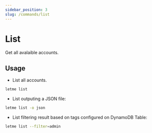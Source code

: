 ```yaml
---
sidebar_position: 3
slug: /commands/list
---
```


# List

Get all avalaible accounts.

## Usage

- List all accounts.

```bash
letme list
```

- List outputing a JSON file:

```bash
letme list -o json
```

- List filtering result based on tags configured on DynamoDB Table:

```bash
letme list --filter=admin
```
